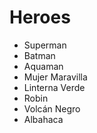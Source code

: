 # Heroes

* Superman
* Batman
* Aquaman
* Mujer Maravilla
* Linterna Verde
* Robin
* Volcán Negro
* Albahaca
